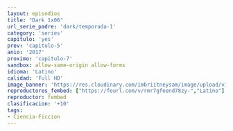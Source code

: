 ```yaml
---
layout: episodios
title: "Dark 1x06"
url_serie_padre: 'dark/temporada-1'
category: 'series'
capitulo: 'yes'
prev: 'capitulo-5'
anio: '2017'
proximo: 'capitulo-7'
sandbox: allow-same-origin allow-forms
idioma: 'Latino'
calidad: 'Full HD'
image_banner: 'https://res.cloudinary.com/imbriitneysam/image/upload/v1547164649/dark-banner-min.jpg'
reproductores_fembed: ["https://feurl.com/v/rmr7gfeend78zy-","Latino"]
reproductor: fembed
clasificacion: '+10'
tags:
- Ciencia-Ficcion
---
```













